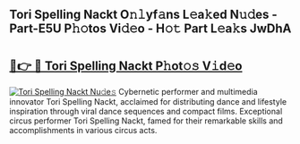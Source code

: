 ## Tori Spelling Nackt O𝚗𝚕yf𝚊ns L𝚎a𝚔ed N𝚞𝚍es - Part-E5U P𝚑𝚘tos Vi𝚍𝚎o - H𝚘𝚝 Part L𝚎a𝚔s JwDhA

# <h2><a href="http://kf7b44.oniu.top/?m=Tori+Spelling+Nackt">🔗👉 🔴 Tori Spelling Nackt P𝚑ot𝚘𝚜 V𝚒d𝚎o</a></h2>

[![Tori Spelling Nackt Nu𝚍e𝚜](https://i.imgur.com/0qMVB7G.gif)](http://kf7b44.oniu.top/?m=Tori+Spelling+Nackt)
Cybernetic performer and multimedia innovator Tori Spelling Nackt, acclaimed for distributing dance and lifestyle inspiration through viral dance sequences and compact films. Exceptional circus performer Tori Spelling Nackt, famed for their remarkable skills and accomplishments in various circus acts.  
